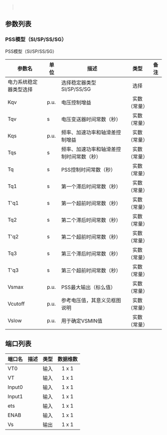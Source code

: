 



> &nbsp;

## 参数列表

### PSS模型（SI/SP/SS/SG）

PSS模型（SI/SP/SS/SG）


| 参数名 | 单位 | 描述 | 类型 | 备注 |
| ------ | ---- | ---- |:----:| ---- |
| 电力系统稳定器类型选择 |  | 选择稳定器类型SI/SP/SS/SG | 选择 |  |
| Kqv | p.u. | 电压控制增益 | 实数（常量） |  |
| Tqv | s | 电压变送器时间常数（秒） | 实数（常量） |  |
| Kqs | p.u. | 频率、加速功率和轴滑差控制增益 | 实数（常量） |  |
| Tqs | s | 频率、加速功率和轴滑差控制时间常数（秒） | 实数（常量） |  |
| Tq | s | PSS控制时间常数（秒） | 实数（常量） |  |
| Tq1 | s | 第一个滞后时间常数（秒） | 实数（常量） |  |
| T&#39;q1 | s | 第一个超前时间常数（秒） | 实数（常量） |  |
| Tq2 | s | 第二个滞后时间常数（秒） | 实数（常量） |  |
| T&#39;q2 | s | 第二个超前时间常数（秒） | 实数（常量） |  |
| Tq3 | s | 第三个滞后时间常数（秒） | 实数（常量） |  |
| T&#39;q3 | s | 第三个超前时间常数（秒） | 实数（常量） |  |
| Vsmax | p.u. | PSS最大输出（标么值） | 实数（常量） |  |
| Vcutoff | p.u. | 参考电压值，其意义见框图说明 | 实数（常量） |  |
| Vslow | p.u. | 用于确定VSMIN值 | 实数（常量） |  |



## 端口列表

| 端口名 | 描述 | 类型 | 数据维数 |
| ------ | ---- |:----:|:--------:|
| VT0 |  | 输入 | 1 x 1 |
| VT |  | 输入 | 1 x 1 |
| Input0 |  | 输入 | 1 x 1 |
| Input1 |  | 输入 | 1 x 1 |
| ets |  | 输入 | 1 x 1 |
| ENAB |  | 输入 | 1 x 1 |
| Vs |  | 输出 | 1 x 1 |




